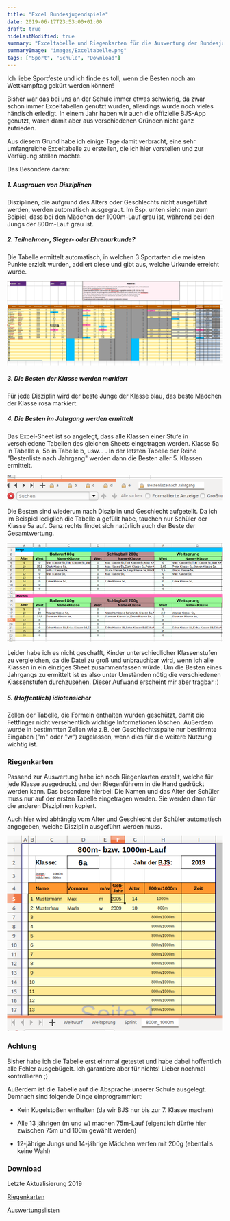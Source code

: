 ```yaml
---
title: "Excel Bundesjugendspiele"
date: 2019-06-17T23:53:00+01:00
draft: true
hideLastModified: true
summary: "Exceltabelle und Riegenkarten für die Auswertung der Bundesjugendspiele"
summaryImage: "images/Exceltabelle.png"
tags: ["Sport", "Schule", "Download"]
---
```


Ich liebe Sportfeste und ich finde es toll, wenn die Besten noch am Wettkampftag gekürt werden können!

Bisher war das bei uns an der Schule immer etwas schwierig, da zwar schon immer Exceltabellen genutzt wurden, allerdings wurde noch vieles händisch erledigt. In einem Jahr haben wir auch die offizielle BJS-App genutzt, waren damit aber aus verschiedenen Gründen nicht ganz zufrieden. 

Aus diesem Grund habe ich einige Tage damit verbracht, eine sehr umfangreiche Exceltabelle zu erstellen, die ich hier vorstellen und zur Verfügung stellen möchte.

Das Besondere daran: 

##### 1. Ausgrauen von Disziplinen

Disziplinen, die aufgrund des Alters oder Geschlechts nicht ausgeführt werden, werden automatisch ausgegraut. Im Bsp. unten sieht man zum Beipiel, dass bei den Mädchen der 1000m-Lauf grau ist, während bei den Jungs der 800m-Lauf grau ist.

##### 2. Teilnehmer-, Sieger- oder Ehrenurkunde?

Die Tabelle ermittelt automatisch, in welchen 3 Sportarten die meisten Punkte erzielt wurden, addiert diese und gibt aus, welche Urkunde erreicht wurde.

![f](images/Eingaben.png)

##### 3. Die Besten der Klasse werden markiert

Für jede Disziplin wird der beste Junge der Klasse blau, das beste Mädchen der Klasse rosa markiert.

##### 4. Die Besten im Jahrgang werden ermittelt

Das Excel-Sheet ist so angelegt, dass alle Klassen einer Stufe in verschiedene Tabellen des gleichen Sheets eingetragen werden. Klasse 5a in Tabelle a, 5b in Tabelle b, usw... . In der letzten Tabelle der Reihe "Bestenliste nach Jahrgang" werden dann die Besten aller 5. Klassen ermittelt.

![d](images/Reiter.png)

Die Besten sind wiederum nach Disziplin und Geschlecht aufgeteilt. Da ich im Beispiel lediglich die Tabelle a gefüllt habe, tauchen nur Schüler der Klasse 5a auf. Ganz rechts findet sich natürlich auch der Beste der Gesamtwertung.

![a](images/Bestenlisten.png)

Leider habe ich es nicht geschafft, Kinder unterschiedlicher Klassenstufen zu vergleichen, da die Datei zu groß und unbrauchbar wird, wenn ich alle Klassen in ein einziges Sheet zusammenfassen würde. Um die Besten eines Jahrgangs zu ermittelt ist es also unter Umständen nötig die verschiedenen Klassenstufen durchzusehen. Dieser Aufwand erscheint mir aber tragbar :)

##### 5. (Hoffentlich) idiotensicher

Zellen der Tabelle, die Formeln enthalten wurden geschützt, damit die Fettfinger nicht versehentlich wichtige Informationen löschen. Außerdem wurde in bestimmten Zellen wie z.B. der Geschlechtsspalte nur bestimmte Eingaben ("m" oder "w") zugelassen, wenn dies für die weitere Nutzung wichtig ist.



### Riegenkarten

Passend zur Auswertung habe ich noch Riegenkarten erstellt, welche für jede Klasse ausgedruckt und den Riegenführern in die Hand gedrückt werden kann. Das besondere hierbei: Die Namen und das Alter der Schüler muss nur auf der ersten Tabelle eingetragen werden. Sie werden dann für die anderen Disziplinen kopiert.

Auch hier wird abhängig vom Alter und Geschlecht der Schüler automatisch angegeben, welche Disziplin ausgeführt werden muss.

![d](images/Riegenkarten.png)




### Achtung

Bisher habe ich die Tabelle erst einnmal getestet und habe dabei hoffentlich alle Fehler ausgebügelt. Ich garantiere aber für nichts! Lieber nochmal kontrollieren ;)

Außerdem ist die Tabelle auf die Absprache unserer Schule ausgelegt. Demnach sind folgende Dinge einprogrammiert:

- Kein Kugelstoßen enthalten (da wir BJS nur bis zur 7. Klasse machen)

- Alle 13 jährigen (m und w) machen 75m-Lauf (eigentlich dürfte hier zwischen 75m und 100m gewählt werden)

- 12-jährige Jungs und 14-jährige Mädchen werfen mit 200g (ebenfalls keine Wahl)

### Download

Letzte Aktualisierung 2019

[Riegenkarten](Dateien/Riegenkarten.xlsx)

[Auswertungslisten](Dateien/2019_Wertungslisten_Muster.xlsx)
